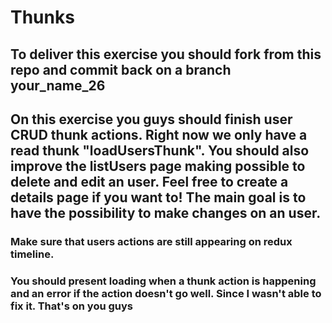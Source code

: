
# Thunks

## To deliver this exercise you should  fork from this repo and commit back on a branch your_name_26


## On this exercise you guys should finish user CRUD thunk actions. Right now we only have a read thunk "loadUsersThunk". You should also improve the listUsers page making possible to delete and edit an user. Feel free to create a details page if you want to! The main goal is to have the possibility to make changes on an user.

### Make sure that users actions are still appearing on redux timeline.
### You should present loading when a thunk action is happening and an error if the action doesn't go well. Since I wasn't able to fix it. That's on you guys

